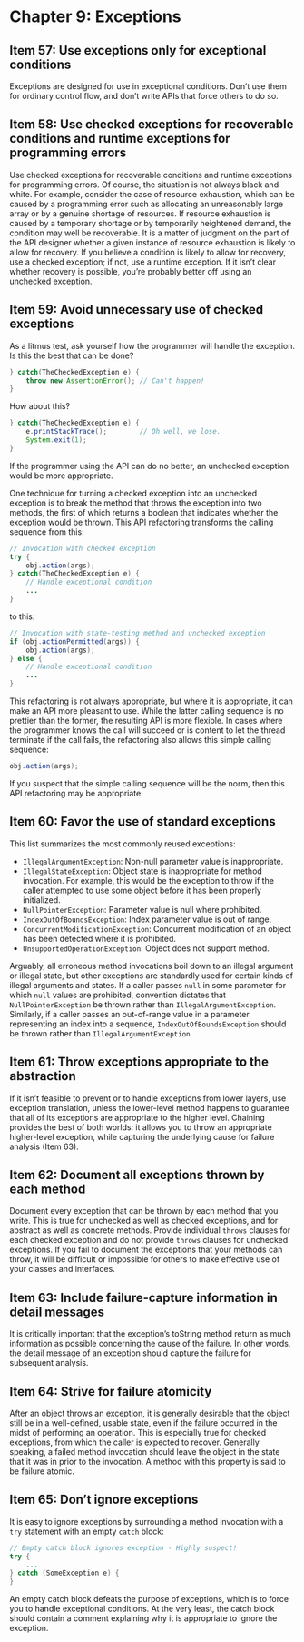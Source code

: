 # Chapter 9: Exceptions

## Item 57: Use exceptions only for exceptional conditions

Exceptions are designed for use in exceptional conditions. Don’t use them for ordinary control flow, and don’t write APIs that force others to do so.

## Item 58: Use checked exceptions for recoverable conditions and runtime exceptions for programming errors

Use checked exceptions for recoverable conditions and runtime exceptions for programming errors. Of course, the situation is not always black and white. For example, consider the case of resource exhaustion, which can be caused by a programming error such as allocating an unreasonably large array or by a genuine shortage of resources. If resource exhaustion is caused by a temporary shortage or by temporarily heightened demand, the condition may well be recoverable. It is a matter of judgment on the part of the API designer whether a given instance of resource exhaustion is likely to allow for recovery. If you believe a condition is likely to allow for recovery, use a checked exception; if not, use a runtime exception. If it isn’t clear whether recovery is possible, you’re probably better off using an unchecked exception.

## Item 59: Avoid unnecessary use of checked exceptions

As a litmus test, ask yourself how the programmer will handle the exception. Is this the best that can be done?

```java
} catch(TheCheckedException e) {
    throw new AssertionError(); // Can't happen!
}
```

How about this?

```java
} catch(TheCheckedException e) {
    e.printStackTrace();        // Oh well, we lose.
    System.exit(1);
}
```

If the programmer using the API can do no better, an unchecked exception would be more appropriate.

One technique for turning a checked exception into an unchecked exception is to break the method that throws the exception into two methods, the first of which returns a boolean that indicates whether the exception would be thrown. This API refactoring transforms the calling sequence from this:

```java
// Invocation with checked exception
try {
    obj.action(args);
} catch(TheCheckedException e) {
    // Handle exceptional condition
    ...
}
```

to this:

```java
// Invocation with state-testing method and unchecked exception
if (obj.actionPermitted(args)) {
    obj.action(args);
} else {
    // Handle exceptional condition
    ...
}
```

This refactoring is not always appropriate, but where it is appropriate, it can make an API more pleasant to use. While the latter calling sequence is no prettier than the former, the resulting API is more flexible. In cases where the programmer knows the call will succeed or is content to let the thread terminate if the call fails, the refactoring also allows this simple calling sequence:

```java
obj.action(args);
```

If you suspect that the simple calling sequence will be the norm, then this API refactoring may be appropriate.

## Item 60: Favor the use of standard exceptions

This list summarizes the most commonly reused exceptions:

- `IllegalArgumentException`: Non-null parameter value is inappropriate.
- `IllegalStateException`: Object state is inappropriate for method invocation. For example, this would be the exception to throw if the caller attempted to use some object before it has been properly initialized.
- `NullPointerException`: Parameter value is null where prohibited.
- `IndexOutOfBoundsException`: Index parameter value is out of range.
- `ConcurrentModificationException`: Concurrent modification of an object has been detected where it is prohibited.
- `UnsupportedOperationException`: Object does not support method.

Arguably, all erroneous method invocations boil down to an illegal argument or illegal state, but other exceptions are standardly used for certain kinds of illegal arguments and states. If a caller passes `null` in some parameter for which `null` values are prohibited, convention dictates that `NullPointerException` be thrown rather than `IllegalArgumentException`. Similarly, if a caller passes an out-of-range value in a parameter representing an index into a sequence, `IndexOutOfBoundsException` should be thrown rather than `IllegalArgumentException`.

## Item 61: Throw exceptions appropriate to the abstraction

If it isn’t feasible to prevent or to handle exceptions from lower layers, use exception translation, unless the lower-level method happens to guarantee that all of its exceptions are appropriate to the higher level. Chaining provides the best of both worlds: it allows you to throw an appropriate higher-level exception, while capturing the underlying cause for failure analysis (Item 63).

## Item 62: Document all exceptions thrown by each method

Document every exception that can be thrown by each method that you write. This is true for unchecked as well as checked exceptions, and for abstract as well as concrete methods. Provide individual `throws` clauses for each checked exception and do not provide `throws` clauses for unchecked exceptions. If you fail to document the exceptions that your methods can throw, it will be difficult or impossible for others to make effective use of your classes and interfaces.

## Item 63: Include failure-capture information in detail messages

It is critically important that the exception’s toString method return as much information as possible concerning the cause of the failure. In other words, the detail message of an exception should capture the failure for subsequent analysis.

## Item 64: Strive for failure atomicity

After an object throws an exception, it is generally desirable that the object still be in a well-defined, usable state, even if the failure occurred in the midst of performing an operation. This is especially true for checked exceptions, from which the caller is expected to recover. Generally speaking, a failed method invocation should leave the object in the state that it was in prior to the invocation. A method with this property is said to be failure atomic.

## Item 65: Don’t ignore exceptions

It is easy to ignore exceptions by surrounding a method invocation with a `try` statement with an empty `catch` block:

```java
// Empty catch block ignores exception - Highly suspect!
try {
    ...
} catch (SomeException e) {
}
```

An empty catch block defeats the purpose of exceptions, which is to force you to handle exceptional conditions. At the very least, the catch block should contain a comment explaining why it is appropriate to ignore the exception.

